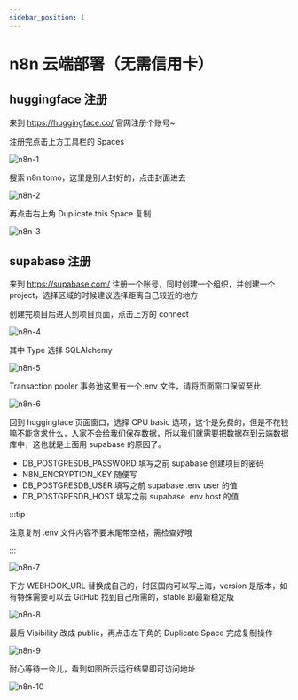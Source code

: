 ```yaml
---
sidebar_position: 1
---
```


# n8n 云端部署（无需信用卡）

## huggingface 注册

来到 https://huggingface.co/ 官网注册个账号~

注册完点击上方工具栏的 Spaces

![n8n-1](https://fxpby.oss-cn-beijing.aliyuncs.com/blogImg/framework/supabase/n8n-1.jpg)

搜索 n8n tomo，这里是别人封好的，点击封面进去

![n8n-2](https://fxpby.oss-cn-beijing.aliyuncs.com/blogImg/framework/supabase/n8n-2.jpg)

再点击右上角 Duplicate this Space 复制

![n8n-3](https://fxpby.oss-cn-beijing.aliyuncs.com/blogImg/framework/supabase/n8n-3.jpg)

## supabase 注册

来到 https://supabase.com/ 注册一个账号，同时创建一个组织，并创建一个 project，选择区域的时候建议选择距离自己较近的地方

创建完项目后进入到项目页面，点击上方的 connect

![n8n-4](https://fxpby.oss-cn-beijing.aliyuncs.com/blogImg/framework/supabase/n8n-4.jpg)

其中 Type 选择 SQLAlchemy

![n8n-5](https://fxpby.oss-cn-beijing.aliyuncs.com/blogImg/framework/supabase/n8n-5.jpg)

Transaction pooler 事务池这里有一个.env 文件，请将页面窗口保留至此

![n8n-6](https://fxpby.oss-cn-beijing.aliyuncs.com/blogImg/framework/supabase/n8n-6.jpg)

回到 huggingface 页面窗口，选择 CPU basic 选项，这个是免费的，但是不花钱嘛不能贪求什么，人家不会给我们保存数据，所以我们就需要把数据存到云端数据库中，这也就是上面用 supabase 的原因了。

- DB_POSTGRESDB_PASSWORD 填写之前 supabase 创建项目的密码
- N8N_ENCRYPTION_KEY 随便写
- DB_POSTGRESDB_USER 填写之前 supabase .env user 的值
- DB_POSTGRESDB_HOST 填写之前 supabase .env host 的值

:::tip

注意复制 .env 文件内容不要末尾带空格，需检查好哦

:::

![n8n-7](https://fxpby.oss-cn-beijing.aliyuncs.com/blogImg/framework/supabase/n8n-7.jpg)

下方 WEBHOOK_URL 替换成自己的，时区国内可以写上海，version 是版本，如有特殊需要可以去 GitHub 找到自己所需的，stable 即最新稳定版

![n8n-8](https://fxpby.oss-cn-beijing.aliyuncs.com/blogImg/framework/supabase/n8n-8.jpg)

最后 Visibility 改成 public，再点击左下角的 Duplicate Space 完成复制操作

![n8n-9](https://fxpby.oss-cn-beijing.aliyuncs.com/blogImg/framework/supabase/n8n-9.jpg)

耐心等待一会儿，看到如图所示运行结果即可访问地址

![n8n-10](https://fxpby.oss-cn-beijing.aliyuncs.com/blogImg/framework/supabase/n8n-10.jpg)
